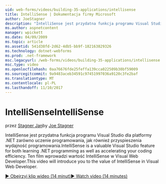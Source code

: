 ```yaml
---
uid: web-forms/videos/building-35-applications/intellisense
title: IntelliSense | Dokumentacja firmy Microsoft
author: JoeStagner
description: "IntelliSense jest przydatna funkcja programu Visual Studio dla platformy .NET zarówno uczenie programowania, jak również przyspieszenia wydajność programowania. Ten film wprowadzi..."
ms.author: aspnetcontent
manager: wpickett
ms.date: 04/09/2009
ms.topic: article
ms.assetid: 541d38fd-2d62-4db5-bb9f-182163829326
ms.technology: dotnet-webforms
ms.prod: .net-framework
msc.legacyurl: /web-forms/videos/building-35-applications/intellisense
msc.type: video
ms.openlocfilehash: 0aa76676fde25feffa139cca022509b30bf59009
ms.sourcegitcommit: 9a9483aceb34591c97451997036a9120c3fe2baf
ms.translationtype: MT
ms.contentlocale: pl-PL
ms.lasthandoff: 11/10/2017
---
```

<a name="intellisense"></a><span data-ttu-id="61f7e-104">IntelliSense</span><span class="sxs-lookup"><span data-stu-id="61f7e-104">IntelliSense</span></span>
====================
<span data-ttu-id="61f7e-105">przez [Stagner Jan](https://github.com/JoeStagner)</span><span class="sxs-lookup"><span data-stu-id="61f7e-105">by [Joe Stagner](https://github.com/JoeStagner)</span></span>

<span data-ttu-id="61f7e-106">IntelliSense jest przydatna funkcja programu Visual Studio dla platformy .NET zarówno uczenie programowania, jak również przyspieszenia wydajność programowania.</span><span class="sxs-lookup"><span data-stu-id="61f7e-106">IntelliSense is a valuable Visual Studio feature for both learning .NET programming as well as accelerating your coding efficiency.</span></span> <span data-ttu-id="61f7e-107">Ten film wprowadzi wartość IntelliSense w Visual Web Developer.</span><span class="sxs-lookup"><span data-stu-id="61f7e-107">This video will introduce you to the value of IntelliSense in Visual Web Developer.</span></span>

[<span data-ttu-id="61f7e-108">&#9654; Obejrzyj klip wideo (14 minut)</span><span class="sxs-lookup"><span data-stu-id="61f7e-108">&#9654; Watch video (14 minutes)</span></span>](https://channel9.msdn.com/Blogs/ASP-NET-Site-Videos/intellisense)
